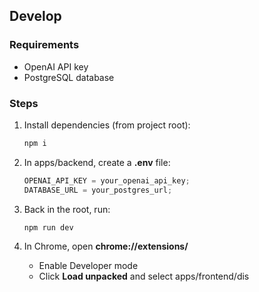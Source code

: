 ## Develop

### Requirements

- OpenAI API key
- PostgreSQL database

### Steps

1. Install dependencies (from project root):

   ```bash
   npm i
   ```

2. In apps/backend, create a **.env** file:

   ```typescript
   OPENAI_API_KEY = your_openai_api_key;
   DATABASE_URL = your_postgres_url;
   ```

3. Back in the root, run:

   ```bash
   npm run dev
   ```

4. In Chrome, open **chrome://extensions/**
   - Enable Developer mode
   - Click **Load unpacked** and select apps/frontend/dis
